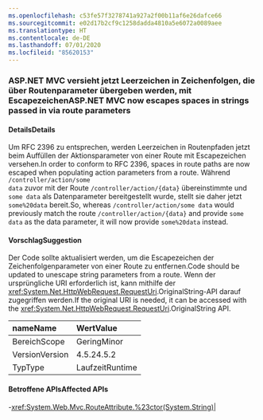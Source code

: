 ```yaml
---
ms.openlocfilehash: c53fe57f3278741a927a2f00b11af6e26dafce66
ms.sourcegitcommit: e02d17b2cf9c1258dadda4810a5e6072a0089aee
ms.translationtype: HT
ms.contentlocale: de-DE
ms.lasthandoff: 07/01/2020
ms.locfileid: "85620153"
---
```

### <a name="aspnet-mvc-now-escapes-spaces-in-strings-passed-in-via-route-parameters"></a><span data-ttu-id="38147-101">ASP.NET MVC versieht jetzt Leerzeichen in Zeichenfolgen, die über Routenparameter übergeben werden, mit Escapezeichen</span><span class="sxs-lookup"><span data-stu-id="38147-101">ASP.NET MVC now escapes spaces in strings passed in via route parameters</span></span>

#### <a name="details"></a><span data-ttu-id="38147-102">Details</span><span class="sxs-lookup"><span data-stu-id="38147-102">Details</span></span>

<span data-ttu-id="38147-103">Um RFC 2396 zu entsprechen, werden Leerzeichen in Routenpfaden jetzt beim Auffüllen der Aktionsparameter von einer Route mit Escapezeichen versehen.</span><span class="sxs-lookup"><span data-stu-id="38147-103">In order to conform to RFC 2396, spaces in route paths are now escaped when populating action parameters from a route.</span></span> <span data-ttu-id="38147-104">Während <code>/controller/action/some data</code> zuvor mit der Route <code>/controller/action/{data}</code> übereinstimmte und <code>some data</code> als Datenparameter bereitgestellt wurde, stellt sie daher jetzt <code>some%20data</code> bereit.</span><span class="sxs-lookup"><span data-stu-id="38147-104">So, whereas  <code>/controller/action/some data</code> would previously match the route <code>/controller/action/{data}</code> and provide <code>some data</code> as the data parameter, it will now provide <code>some%20data</code> instead.</span></span>

#### <a name="suggestion"></a><span data-ttu-id="38147-105">Vorschlag</span><span class="sxs-lookup"><span data-stu-id="38147-105">Suggestion</span></span>

<span data-ttu-id="38147-106">Der Code sollte aktualisiert werden, um die Escapezeichen der Zeichenfolgenparameter von einer Route zu entfernen.</span><span class="sxs-lookup"><span data-stu-id="38147-106">Code should be updated to unescape string parameters from a route.</span></span> <span data-ttu-id="38147-107">Wenn der ursprüngliche URI erforderlich ist, kann mithilfe der <xref:System.Net.HttpWebRequest.RequestUri>.OriginalString-API darauf zugegriffen werden.</span><span class="sxs-lookup"><span data-stu-id="38147-107">If the original URI is needed, it can be accessed with the <xref:System.Net.HttpWebRequest.RequestUri>.OriginalString API.</span></span>

| <span data-ttu-id="38147-108">name</span><span class="sxs-lookup"><span data-stu-id="38147-108">Name</span></span>    | <span data-ttu-id="38147-109">Wert</span><span class="sxs-lookup"><span data-stu-id="38147-109">Value</span></span>       |
|:--------|:------------|
| <span data-ttu-id="38147-110">Bereich</span><span class="sxs-lookup"><span data-stu-id="38147-110">Scope</span></span>   |<span data-ttu-id="38147-111">Gering</span><span class="sxs-lookup"><span data-stu-id="38147-111">Minor</span></span>|
|<span data-ttu-id="38147-112">Version</span><span class="sxs-lookup"><span data-stu-id="38147-112">Version</span></span>|<span data-ttu-id="38147-113">4.5.2</span><span class="sxs-lookup"><span data-stu-id="38147-113">4.5.2</span></span>|
|<span data-ttu-id="38147-114">Typ</span><span class="sxs-lookup"><span data-stu-id="38147-114">Type</span></span>|<span data-ttu-id="38147-115">Laufzeit</span><span class="sxs-lookup"><span data-stu-id="38147-115">Runtime</span></span>

#### <a name="affected-apis"></a><span data-ttu-id="38147-116">Betroffene APIs</span><span class="sxs-lookup"><span data-stu-id="38147-116">Affected APIs</span></span>

-<xref:System.Web.Mvc.RouteAttribute.%23ctor(System.String)></li></ul>|

